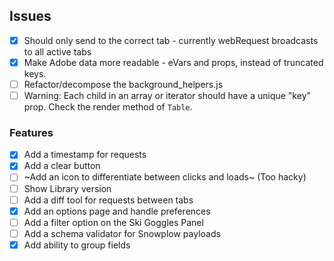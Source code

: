 ## Issues

- [x] Should only send to the correct tab - currently webRequest broadcasts to all active tabs
- [x] Make Adobe data more readable - eVars and props, instead of truncated keys.
- [ ] Refactor/decompose the background_helpers.js
- [ ] Warning: Each child in an array or iterator should have a unique "key" prop. Check the render method of `Table`. 

### Features

- [x] Add a timestamp for requests
- [x] Add a clear button
- [ ] ~Add an icon to differentiate between clicks and loads~ (Too hacky)
- [ ] Show Library version
- [ ] Add a diff tool for requests between tabs
- [x] Add an options page and handle preferences
- [ ] Add a filter option on the Ski Goggles Panel
- [ ] Add a schema validator for Snowplow payloads
- [x] Add ability to group fields
